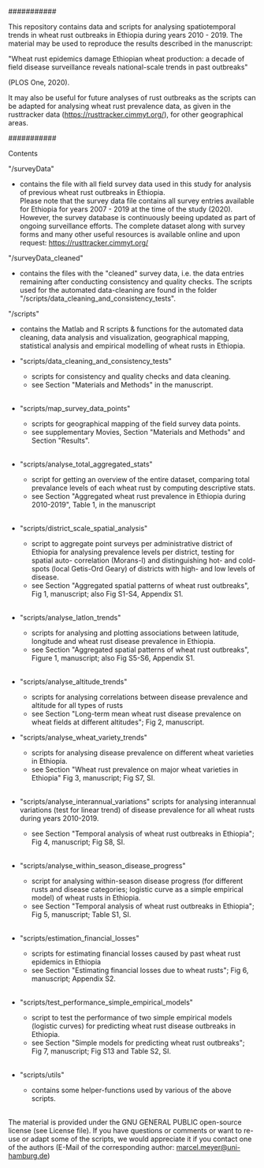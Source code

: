 ###########

This repository contains data and scripts for analysing spatiotemporal 
trends in wheat rust outbreaks in Ethiopia during years 2010 - 2019. The material may be used to 
reproduce the results described in the manuscript:

"Wheat rust epidemics damage Ethiopian wheat production: a decade of field 
disease surveillance reveals national-scale trends in past outbreaks" 

(PLOS One, 2020). 

It may also be useful for future analyses of rust outbreaks as the scripts can be 
adapted for analysing wheat rust prevalence data, 
as given in the rusttracker data (https://rusttracker.cimmyt.org/), 
for other geographical areas. 

###########


Contents 

"/surveyData" 
- contains the file with all field survey data used in this study for analysis 
  of previous wheat rust outbreaks in Ethiopia.  
  Please note that the survey data file contains all survey entries 
  available for Ethiopia for years 2007 - 2019 at the time of the study (2020). 
  However, the survey database is continuously beeing updated as part of ongoing 
  surveillance efforts. The complete dataset along with survey forms and many 
  other useful resources is available online and upon request: 
  https://rusttracker.cimmyt.org/


"/surveyData_cleaned" 
- contains the files with the "cleaned" survey data, i.e. the data entries 
  remaining after conducting consistency and quality checks. The scripts used 
  for the automated data-cleaning are found in the folder 
  "/scripts/data_cleaning_and_consistency_tests".


"/scripts" 
- contains the Matlab and R scripts & functions for the automated data cleaning, 
  data analysis and visualization, geographical mapping, statistical analysis 
  and empirical modelling of wheat rusts in Ethiopia.


- "scripts/data_cleaning_and_consistency_tests" 
	- scripts for consistency and quality checks and data cleaning. 
	- see Section "Materials and Methods" in the manuscript.  
	<br/>


- "scripts/map_survey_data_points" 
	- scripts for geographical mapping of the field survey data points. 
	- see supplementary Movies, Section "Materials and Methods" and Section "Results".
	<br/>


- "scripts/analyse_total_aggregated_stats" 
    - script for getting an overview of the entire dataset, comparing total 
	prevalance levels of each wheat rust by computing descriptive stats. 
	- see Section "Aggregated wheat rust prevalence in Ethiopia during 
	  2010-2019", Table 1, in the manuscript
	<br/>


- "scripts/district_scale_spatial_analysis" 
    - script to aggregate point surveys per administrative district of Ethiopia 
	for analysing prevalence levels per district, testing for spatial auto-
	correlation (Morans-I) and distinguishing hot- and cold-spots (local 
	Getis-Ord Geary) of districts with high- and low levels of disease.
	- see Section "Aggregated spatial patterns of wheat rust outbreaks", 
	  Fig 1, manuscript; also Fig S1-S4, Appendix S1.
	<br/>

   
- "scripts/analyse_latlon_trends" 
    - scripts for analysing and plotting associations between latitude, longitude 
	and wheat rust disease prevalence in Ethiopia.
	- see Section "Aggregated spatial patterns of wheat rust outbreaks", 
	  Figure 1, manuscript; also Fig S5-S6, Appendix S1.
	<br/>

	
- "scripts/analyse_altitude_trends"
    - scripts for analysing correlations between disease prevalence and altitude 
	for all types of rusts 
	- see Section "Long-term mean wheat rust disease prevalence on wheat fields 
	  at different altitudes"; Fig 2, manuscript.

	
- "scripts/analyse_wheat_variety_trends"
	- scripts for analysing disease prevalence on different wheat varieties in 
	Ethiopia.
	- see Section "Wheat rust prevalence on major wheat varieties in Ethiopia"
	  Fig 3, manuscript; Fig S7, SI.
	<br/>

	
- "scripts/analyse_interannual_variations"
	scripts for analysing interannual variations (test for linear trend) of 
	disease prevalence for all wheat rusts during years 2010-2019.
	- see Section "Temporal analysis of wheat rust outbreaks in Ethiopia"; 
	  Fig 4, manuscript; Fig S8, SI.
	<br/>


- "scripts/analyse_within_season_disease_progress"
	- script for analysing within-season disease progress (for different rusts 
	and disease categories; logistic curve as a simple empirical model) of wheat
	rusts in Ethiopia.
	- see Section "Temporal analysis of wheat rust outbreaks in Ethiopia"; 
	  Fig 5, manuscript; Table S1, SI.
	<br/>

	
- "scripts/estimation_financial_losses"
	- scripts for estimating financial losses caused by past wheat rust epidemics 
	in Ethiopia 
	- see Section "Estimating financial losses due to wheat rusts";
 	  Fig 6, manuscript; Appendix S2.
	<br/>

	
- "scripts/test_performance_simple_empirical_models"
	- script to test the performance of two simple empirical models (logistic 
	curves) for predicting wheat rust disease outbreaks in Ethiopia.
	- see Section "Simple models for predicting wheat rust outbreaks"; 
	  Fig 7, manuscript; Fig S13 and Table S2, SI.
	<br/>

	
- "scripts/utils"
	- contains some helper-functions used by various of the above scripts.
	<br/>


The material is provided under the GNU GENERAL PUBLIC open-source license (see 
License file). If you have questions or comments or want to re-use or adapt some
of the scripts, we would appreciate it if you contact one of the authors 
(E-Mail of the corresponding author: marcel.meyer@uni-hamburg.de)

